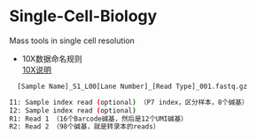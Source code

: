 # Single-Cell-Biology
Mass tools in single cell resolution 

- 10X数据命名规则  
[10X说明](https://support.10xgenomics.com/single-cell-multiome-atac-gex/software/pipelines/latest/using/fastq-input#gex_rightname)  
```bash
  [Sample Name]_S1_L00[Lane Number]_[Read Type]_001.fastq.gz
```
```bash
I1: Sample index read (optional) （P7 index，区分样本，8个碱基）
I2: Sample index read (optional)
R1: Read 1 （16个Barcode碱基，然后是12个UMI碱基）
R2: Read 2 （98个碱基，就是转录本的reads）
```
